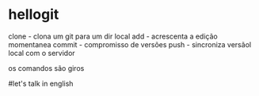 # hellogit
clone - clona um git para um dir local
add - acrescenta a edição momentanea
commit - compromisso de versões
push - sincroniza versãol local com o servidor

os comandos são giros

#let's talk in english
